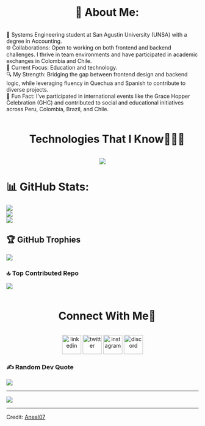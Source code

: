<div id="user-content-toc">
  <ul align="center">
    <summary><h1 style="display: inline-block">💫 About Me:</h1></summary>
  </ul>
</div>

🚀 Systems Engineering student at San Agustin University (UNSA) with a degree in Accounting.<br>
🌐 Collaborations: Open to working on both frontend and backend challenges. I thrive in team environments and have participated in academic exchanges in Colombia and Chile.<br>
📘 Current Focus: Education and technology.<br>
🔍 My Strength: Bridging the gap between frontend design and backend logic, while leveraging fluency in Quechua and Spanish to contribute to diverse projects.<br>
🌟 Fun Fact: I’ve participated in international events like the Grace Hopper Celebration (GHC) and contributed to social and educational initiatives across Peru, Colombia, Brazil, and Chile.

<!--h1 without bottom border-->
<div id="user-content-toc">
  <ul align="center">
    <summary><h1 style="display: inline-block">Technologies That I Know👨🏻‍💻</h1></summary>
  </ul>
</div>
<!--tech stack icons-->
<p align="center">
  <a href="https://skillicons.dev">
    <img src="https://skillicons.dev/icons?i=git,cpp,css,discord,docker,postgres,figma,firebase,github,html,java,js,linux,mysql,nodejs,postman,py,react,tailwind,ts,vscode,kubernetes&perline=14" />
  </a>
</p>

# 📊 GitHub Stats:
![](https://github-readme-stats.vercel.app/api?username=NoheliaEstefhania&theme=dark&hide_border=false&include_all_commits=false&count_private=false)<br/>
![](https://github-readme-streak-stats.herokuapp.com/?user=NoheliaEstefhania&theme=dark&hide_border=false)<br/>
![](https://github-readme-stats.vercel.app/api/top-langs/?username=NoheliaEstefhania&theme=dark&hide_border=false&include_all_commits=false&count_private=false&layout=compact)

## 🏆 GitHub Trophies
![](https://github-profile-trophy.vercel.app/?username=NoheliaEstefhania&theme=onedark&no-frame=true&no-bg=false&margin-w=4)

### 🔝 Top Contributed Repo
![](https://github-contributor-stats.vercel.app/api?username=NoheliaEstefhania&limit=5&theme=tokyonight&combine_all_yearly_contributions=true)

<!-- Connect with me -->
<!--h2 without bottom border-->
<div id="user-content-toc">
  <ul align="center">
    <summary><h1 style="display: inline-block">Connect With Me🤝</h1></summary>
  </ul>
</div>


<!--icons and links-->
<p align="center">
<a href="https://www.linkedin.com/in/netaap/" target="blank"><img align="center" src="https://user-images.githubusercontent.com/88904952/234979284-68c11d7f-1acc-4f0c-ac78-044e1037d7b0.png" alt="linkedin" height="50" width="50" /></a>
<a href="https://twitter.com/nohelia_taap" target="blank"><img align="center" src="https://user-images.githubusercontent.com/88904952/234980676-61bfb021-ecc8-48f7-88e6-34c1b06c4a58.png" alt="twitter" height="50" width="50" /></a> 
<a href="https://www.instagram.com/nohelia_ta/" target="blank"><img align="center" src="https://user-images.githubusercontent.com/88904952/234981169-2dd1e58f-4b7e-468c-8213-034ba62156c3.png" alt="instagram" height="50" width="50" /></a>
<a href="https://discordapp.com/users/" target="blank"><img align="center" src="https://user-images.githubusercontent.com/88904952/234982627-019fd336-6248-453c-9b05-97c13fd1d207.png" alt="discord" height="50" width="50" /></a>
  
</p>

### ✍️ Random Dev Quote
![](https://quotes-github-readme.vercel.app/api?type=horizontal&theme=radical)

---
[![](https://visitcount.itsvg.in/api?id=NoheliaEstefhania&icon=2&color=4)](https://visitcount.itsvg.in)

------

Credit: [Aneal07](https://github.com/Aneal07)
